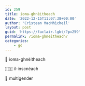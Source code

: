 ```yaml
---
id: 259
title: ioma-ghnèitheach
date: '2022-12-15T11:07:38+00:00'
author: 'Crìstean MacMhìcheil'
layout: post
guid: 'https://faclair.lgbt/?p=259'
permalink: /ioma-ghneitheach/
categories:
    - gd
---
```


&#x1f3f4;&#xe0067;&#xe0062;&#xe0073;&#xe0063;&#xe0074;&#xe007f; ioma-ghnèitheach

&#x1f1ee;&#x1f1ea; il-inscnéach

&#x1f3f4;&#xe0067;&#xe0062;&#xe0065;&#xe006e;&#xe0067;&#xe007f; multigender